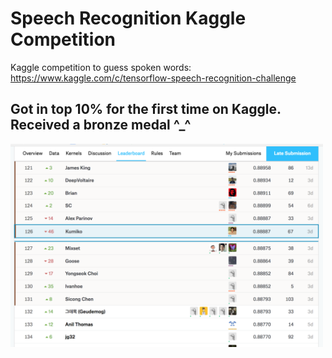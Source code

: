 # Speech Recognition Kaggle Competition
Kaggle competition to guess spoken words: https://www.kaggle.com/c/tensorflow-speech-recognition-challenge

## Got in top 10% for the first time on Kaggle. Received a bronze medal ^_^
<img src="https://github.com/kumikokashii/speech-recognition/blob/master/screenshot_final_rank_top10percent.png" alt="screenshot" width="500px">

